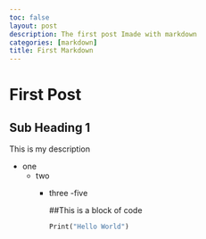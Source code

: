 ```yaml
---
toc: false
layout: post
description: The first post Imade with markdown
categories: [markdown]
title: First Markdown
---
```

# First Post
## Sub Heading 1
This is my description
- one
  - two
    - three
      -five

      ##This is a block of code
      ```python
      Print("Hello World")
      ```
